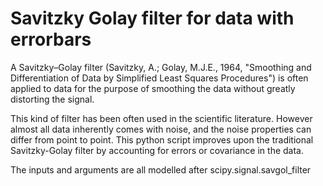 # Savitzky Golay filter for data with errorbars

A Savitzky–Golay filter (Savitzky, A.; Golay, M.J.E., 1964, "Smoothing and
Differentiation of Data by Simplified Least Squares Procedures") is often
applied to data for the purpose of smoothing the data without greatly distorting
the signal.

This kind of filter has been often used in the scientific literature. However
almost all data inherently comes with noise, and the noise properties can differ
from point to point. This python script improves upon the traditional
Savitzky-Golay filter by accounting for errors or covariance in the data.

The inputs and arguments are all modelled after scipy.signal.savgol_filter
